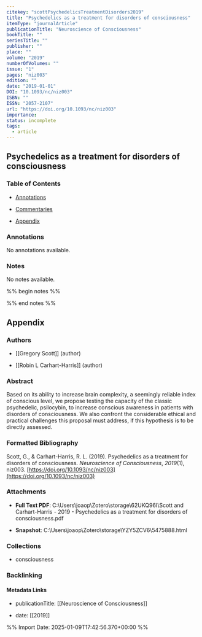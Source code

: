 ```yaml
---
citekey: "scottPsychedelicsTreatmentDisorders2019"
title: "Psychedelics as a treatment for disorders of consciousness"
itemType: "journalArticle"
publicationTitle: "Neuroscience of Consciousness"
bookTitle: ""
seriesTitle: ""
publisher: ""
place: ""
volume: "2019"
numberOfVolumes: ""
issue: "1"
pages: "niz003"
edition: ""
date: "2019-01-01"
DOI: "10.1093/nc/niz003"
ISBN: ""
ISSN: "2057-2107"
url: "https://doi.org/10.1093/nc/niz003"
importance: 
status: incomplete
tags:
  - article
---
```


## Psychedelics as a treatment for disorders of consciousness

### Table of Contents

- [Annotations](#annotations)

+ [Commentaries](#commentaries)

- [Appendix](#appendix)

### Annotations


No annotations available.


### Notes


No notes available.


%% begin notes %%

<!-- Write your personal notes here -->

%% end notes %%

## Appendix

### Authors


- [[Gregory Scott]] (author)

- [[Robin L Carhart-Harris]] (author)



### Abstract

Based on its ability to increase brain complexity, a seemingly reliable index of conscious level, we propose testing the capacity of the classic psychedelic, psilocybin, to increase conscious awareness in patients with disorders of consciousness. We also confront the considerable ethical and practical challenges this proposal must address, if this hypothesis is to be directly assessed.


### Formatted Bibliography

Scott, G., & Carhart-Harris, R. L. (2019). Psychedelics as a treatment for disorders of consciousness. _Neuroscience of Consciousness_, _2019_(1), niz003. [https://doi.org/10.1093/nc/niz003](https://doi.org/10.1093/nc/niz003)




### Attachments


- **Full Text PDF**: C:\Users\joaop\Zotero\storage\62UKQ96I\Scott and Carhart-Harris - 2019 - Psychedelics as a treatment for disorders of consciousness.pdf

- **Snapshot**: C:\Users\joaop\Zotero\storage\YZY5ZCV6\5475888.html




### Collections


- consciousness





### Backlinking


#### Metadata Links


- publicationTitle: [[Neuroscience of Consciousness]]




- date: [[2019]]





<!-- Any additional notes or comments -->


%% Import Date: 2025-01-09T17:42:56.370+00:00 %%
